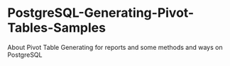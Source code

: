 # PostgreSQL-Generating-Pivot-Tables-Samples
About Pivot Table Generating for reports and some methods and ways on PostgreSQL

